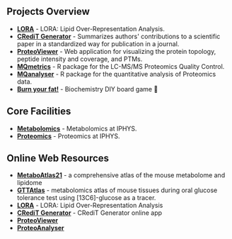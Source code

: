 ## Projects Overview

- **[LORA](https://github.com/IPHYS-Bioinformatics/LORA)** - LORA: Lipid Over-Representation Analysis.
- **[CRediT Generator](https://github.com/IPHYS-Bioinformatics/CRediT-Generator)** - Summarizes authors' contributions to a scientific paper in a standardized way for publication in a journal. 
- **[ProteoViewer](https://github.com/OmicsIPHYS/ProteoViewer)** - Web application for visualizing the protein topology, peptide intensity and coverage, and PTMs. 
- **[MQmetrics](https://github.com/OmicsIPHYS/MQmetrics)** - R package for the LC-MS/MS Proteomics Quality Control.
- **[MQanalyser](https://github.com/OmicsIPHYS/MQanalyser)** - R package for the quantitative analysis of Proteomics data.
- **[Burn your fat!](https://github.com/IPHYS-Bioinformatics/Burn_your_fat)** - Biochemistry DIY board game :game_die:

## Core Facilities
- **[Metabolomics](https://metabolomics.fgu.cas.cz/index.html)** - Metabolomics at IPHYS.
- **[Proteomics](https://proteomics.fgu.cas.cz/)** - Proteomics at IPHYS.

## Online Web Resources
- **[MetaboAtlas21](https://metaboatlas21.metabolomics.fgu.cas.cz)** - a comprehensive atlas of the mouse metabolome and lipidome
- **[GTTAtlas](https://gttatlas.metabolomics.fgu.cas.cz)** - metabolomics atlas of mouse tissues during oral glucose tolerance test using [13C6]-glucose as a tracer.
- **[LORA](https://lora.metabolomics.fgu.cas.cz)** - LORA: Lipid Over-Representation Analysis
- **[CRediT Generator](https://credit.metabolomics.fgu.cas.cz)** - CRediT Generator online app
- **[ProteoViewer](https://proteomics.fgu.cas.cz/ProteoViewer/)**
- **[ProteoAnalyser](https://proteomics.img.cas.cz/mqa/)**

<!--

**Here are some ideas to get you started:**

🙋‍♀️ A short introduction - what is your organization all about?
🌈 Contribution guidelines - how can the community get involved?
👩‍💻 Useful resources - where can the community find your docs? Is there anything else the community should know?
🍿 Fun facts - what does your team eat for breakfast?
🧙 Remember, you can do mighty things with the power of [Markdown](https://docs.github.com/github/writing-on-github/getting-started-with-writing-and-formatting-on-github/basic-writing-and-formatting-syntax)
-->
